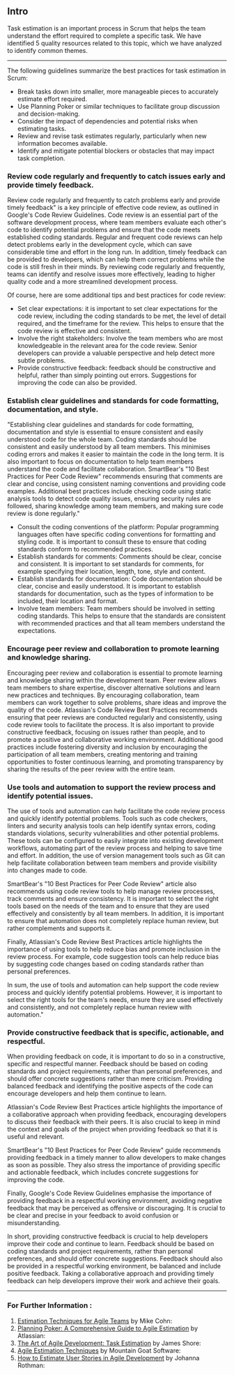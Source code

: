 ## Intro

Task estimation is an important process in Scrum that helps the team understand the effort required to complete a specific task. We have identified 5 quality resources related to this topic, which we have analyzed to identify common themes.

---

The following guidelines summarize the best practices for task estimation in Scrum:

- Break tasks down into smaller, more manageable pieces to accurately estimate effort required.
- Use Planning Poker or similar techniques to facilitate group discussion and decision-making.
- Consider the impact of dependencies and potential risks when estimating tasks.
- Review and revise task estimates regularly, particularly when new information becomes available.
- Identify and mitigate potential blockers or obstacles that may impact task completion.

### Review code regularly and frequently to catch issues early and provide timely feedback.

Review code regularly and frequently to catch problems early and provide timely feedback" is a key principle of effective code review, as outlined in Google's Code Review Guidelines. Code review is an essential part of the software development process, where team members evaluate each other's code to identify potential problems and ensure that the code meets established coding standards. Regular and frequent code reviews can help detect problems early in the development cycle, which can save considerable time and effort in the long run. In addition, timely feedback can be provided to developers, which can help them correct problems while the code is still fresh in their minds. By reviewing code regularly and frequently, teams can identify and resolve issues more effectively, leading to higher quality code and a more streamlined development process.

Of course, here are some additional tips and best practices for code review:

* Set clear expectations: it is important to set clear expectations for the code review, including the coding standards to be met, the level of detail required, and the timeframe for the review. This helps to ensure that the code review is effective and consistent.
* Involve the right stakeholders: Involve the team members who are most knowledgeable in the relevant area for the code review. Senior developers can provide a valuable perspective and help detect more subtle problems.
* Provide constructive feedback: feedback should be constructive and helpful, rather than simply pointing out errors. Suggestions for improving the code can also be provided.

### Establish clear guidelines and standards for code formatting, documentation, and style.

"Establishing clear guidelines and standards for code formatting, documentation and style is essential to ensure consistent and easily understood code for the whole team. Coding standards should be consistent and easily understood by all team members. This minimises coding errors and makes it easier to maintain the code in the long term. It is also important to focus on documentation to help team members understand the code and facilitate collaboration. SmartBear's "10 Best Practices for Peer Code Review" recommends ensuring that comments are clear and concise, using consistent naming conventions and providing code examples. Additional best practices include checking code using static analysis tools to detect code quality issues, ensuring security rules are followed, sharing knowledge among team members, and making sure code review is done regularly."

* Consult the coding conventions of the platform: Popular programming languages often have specific coding conventions for formatting and styling code. It is important to consult these to ensure that coding standards conform to recommended practices.
* Establish standards for comments: Comments should be clear, concise and consistent. It is important to set standards for comments, for example specifying their location, length, tone, style and content.
* Establish standards for documentation: Code documentation should be clear, concise and easily understood. It is important to establish standards for documentation, such as the types of information to be included, their location and format.
* Involve team members: Team members should be involved in setting coding standards. This helps to ensure that the standards are consistent with recommended practices and that all team members understand the expectations.

### Encourage peer review and collaboration to promote learning and knowledge sharing.

Encouraging peer review and collaboration is essential to promote learning and knowledge sharing within the development team. Peer review allows team members to share expertise, discover alternative solutions and learn new practices and techniques. By encouraging collaboration, team members can work together to solve problems, share ideas and improve the quality of the code. Atlassian's Code Review Best Practices recommends ensuring that peer reviews are conducted regularly and consistently, using code review tools to facilitate the process. It is also important to provide constructive feedback, focusing on issues rather than people, and to promote a positive and collaborative working environment. Additional good practices include fostering diversity and inclusion by encouraging the participation of all team members, creating mentoring and training opportunities to foster continuous learning, and promoting transparency by sharing the results of the peer review with the entire team.

### Use tools and automation to support the review process and identify potential issues.

The use of tools and automation can help facilitate the code review process and quickly identify potential problems. Tools such as code checkers, linters and security analysis tools can help identify syntax errors, coding standards violations, security vulnerabilities and other potential problems. These tools can be configured to easily integrate into existing development workflows, automating part of the review process and helping to save time and effort. In addition, the use of version management tools such as Git can help facilitate collaboration between team members and provide visibility into changes made to code.

SmartBear's "10 Best Practices for Peer Code Review" article also recommends using code review tools to help manage review processes, track comments and ensure consistency. It is important to select the right tools based on the needs of the team and to ensure that they are used effectively and consistently by all team members. In addition, it is important to ensure that automation does not completely replace human review, but rather complements and supports it.

Finally, Atlassian's Code Review Best Practices article highlights the importance of using tools to help reduce bias and promote inclusion in the review process. For example, code suggestion tools can help reduce bias by suggesting code changes based on coding standards rather than personal preferences.

In sum, the use of tools and automation can help support the code review process and quickly identify potential problems. However, it is important to select the right tools for the team's needs, ensure they are used effectively and consistently, and not completely replace human review with automation."

### Provide constructive feedback that is specific, actionable, and respectful.

When providing feedback on code, it is important to do so in a constructive, specific and respectful manner. Feedback should be based on coding standards and project requirements, rather than personal preferences, and should offer concrete suggestions rather than mere criticism. Providing balanced feedback and identifying the positive aspects of the code can encourage developers and help them continue to learn.

Atlassian's Code Review Best Practices article highlights the importance of a collaborative approach when providing feedback, encouraging developers to discuss their feedback with their peers. It is also crucial to keep in mind the context and goals of the project when providing feedback so that it is useful and relevant.

SmartBear's "10 Best Practices for Peer Code Review" guide recommends providing feedback in a timely manner to allow developers to make changes as soon as possible. They also stress the importance of providing specific and actionable feedback, which includes concrete suggestions for improving the code.

Finally, Google's Code Review Guidelines emphasise the importance of providing feedback in a respectful working environment, avoiding negative feedback that may be perceived as offensive or discouraging. It is crucial to be clear and precise in your feedback to avoid confusion or misunderstanding.

In short, providing constructive feedback is crucial to help developers improve their code and continue to learn. Feedback should be based on coding standards and project requirements, rather than personal preferences, and should offer concrete suggestions. Feedback should also be provided in a respectful working environment, be balanced and include positive feedback. Taking a collaborative approach and providing timely feedback can help developers improve their work and achieve their goals.

---



### For Further Information :

1. [Estimation Techniques for Agile Teams](https://www.mountaingoatsoftware.com/blog/estimation-techniques-for-agile-teams) by Mike Cohn:
2. [Planning Poker: A Comprehensive Guide to Agile Estimation](https://www.atlassian.com/agile/project-management/estimation/planning-poker) by Atlassian:
3. [The Art of Agile Development: Task Estimation](https://www.jamesshore.com/v2/blog/2005/task_estimation.html) by James Shore:
4. [Agile Estimation Techniques](https://www.mountaingoatsoftware.com/agile/estimating/agile-estimating-techniques) by Mountain Goat Software:
5. [How to Estimate User Stories in Agile Development](https://www.jrothman.com/mpd/agile/2004/11/how-to-estimate-user-stories-in-agile-development/) by Johanna Rothman: